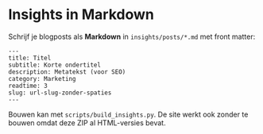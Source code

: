 # Insights in Markdown
Schrijf je blogposts als **Markdown** in `insights/posts/*.md` met front matter:

```
---
title: Titel
subtitle: Korte ondertitel
description: Metatekst (voor SEO)
category: Marketing
readtime: 3
slug: url-slug-zonder-spaties
---
```

Bouwen kan met `scripts/build_insights.py`. De site werkt ook zonder te bouwen omdat deze ZIP al HTML-versies bevat.
